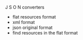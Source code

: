 
 J S O N   converters

 - flat resources format
 - xml format
 - json original format
 - find resources in the flat format
